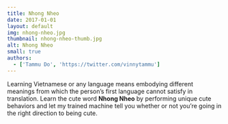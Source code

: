 ```yaml
---
title: Nhong Nheo
date: 2017-01-01
layout: default
img: nhong-nheo.jpg
thumbnail: nhong-nheo-thumb.jpg
alt: Nhong Nheo
small: true
authors:
  - ['Tammu Do', 'https://twitter.com/vinnytammu']
---
```

Learning Vietnamese or any language means embodying different meanings from which the person’s first language cannot satisfy in translation. Learn the cute word <b>Nhong Nheo</b> by performing unique cute behaviors and let my trained machine tell you whether or not you’re going in the right direction to being cute.
